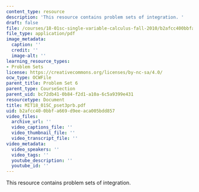 ```yaml
---
content_type: resource
description: 'This resource contains problem sets of integration. '
draft: false
file: /courses/18-01sc-single-variable-calculus-fall-2010/b2afcc400bbfa669d9eeaca005bdd857_MIT18_01SC_pset3prb.pdf
file_type: application/pdf
image_metadata:
  caption: ''
  credit: ''
  image-alt: ''
learning_resource_types:
- Problem Sets
license: https://creativecommons.org/licenses/by-nc-sa/4.0/
ocw_type: OCWFile
parent_title: Problem Set 6
parent_type: CourseSection
parent_uid: bc72db41-0b84-f2d1-a10a-6c5a9399e431
resourcetype: Document
title: MIT18_01SC_pset3prb.pdf
uid: b2afcc40-0bbf-a669-d9ee-aca005bdd857
video_files:
  archive_url: ''
  video_captions_file: ''
  video_thumbnail_file: ''
  video_transcript_file: ''
video_metadata:
  video_speakers: ''
  video_tags: ''
  youtube_description: ''
  youtube_id: ''
---
```

This resource contains problem sets of integration.